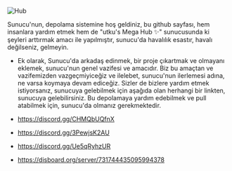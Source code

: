 ![Hub](https://i.pinimg.com/originals/55/0e/67/550e676446681498ea666c62cd626d1e.jpg)

Sunucu'nun, depolama sistemine hoş geldiniz, bu github sayfası, hem insanlara yardım etmek hem de "utku's Mega Hub ✨" sunucusunda ki şeyleri arttırmak amacı ile yapılmıştır, sunucu'da havalılık esastır, havalı değilseniz, gelmeyin.
  - Ek olarak, 
Sunucu'da arkadaş edinmek, bir proje çıkartmak ve olmayanı eklemek, sunucu'nun genel vazifesi ve amacıdır.
Biz bu amaçtan ve vazifemizden vazgeçmiyiceğiz ve ilelebet, sunucu'nun ilerlemesi adına, ne varsa koymaya devam ediceğiz.
Sizler de bizlere yardım etmek istiyorsanız, sunucuya gelebilmek için aşağıda olan herhangi bir linkten, sunucuya gelebilirsiniz.
  Bu depolamaya yardım edebilmek ve pull atabilmek için, sunucu'da olmanız gerekmektedir.

- https://discord.gg/CHMQbUQfnX
- https://discord.gg/3PewjsK2AU
- https://discord.gg/Ue5qRyhzUR

- https://disboard.org/server/731744435095994378
